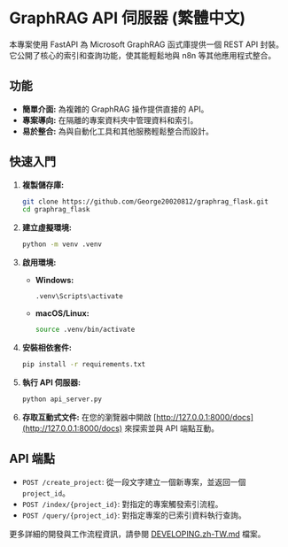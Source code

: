 # GraphRAG API 伺服器 (繁體中文)

本專案使用 FastAPI 為 Microsoft GraphRAG 函式庫提供一個 REST API 封裝。它公開了核心的索引和查詢功能，使其能輕鬆地與 n8n 等其他應用程式整合。

## 功能

- **簡單介面:** 為複雜的 GraphRAG 操作提供直接的 API。
- **專案導向:** 在隔離的專案資料夾中管理資料和索引。
- **易於整合:** 為與自動化工具和其他服務輕鬆整合而設計。

## 快速入門

1.  **複製儲存庫:**
    ```bash
    git clone https://github.com/George20020812/graphrag_flask.git
    cd graphrag_flask
    ```

2.  **建立虛擬環境:**
    ```bash
    python -m venv .venv
    ```

3.  **啟用環境:**
    -   **Windows:**
        ```bash
        .venv\Scripts\activate
        ```
    -   **macOS/Linux:**
        ```bash
        source .venv/bin/activate
        ```

4.  **安裝相依套件:**
    ```bash
    pip install -r requirements.txt
    ```

5.  **執行 API 伺服器:**
    ```bash
    python api_server.py
    ```

6.  **存取互動式文件:**
    在您的瀏覽器中開啟 [http://127.0.0.1:8000/docs](http://127.0.0.1:8000/docs) 來探索並與 API 端點互動。

## API 端點

-   `POST /create_project`: 從一段文字建立一個新專案，並返回一個 `project_id`。
-   `POST /index/{project_id}`: 對指定的專案觸發索引流程。
-   `POST /query/{project_id}`: 對指定專案的已索引資料執行查詢。

更多詳細的開發與工作流程資訊，請參閱 [DEVELOPING.zh-TW.md](DEVELOPING.zh-TW.md) 檔案。
